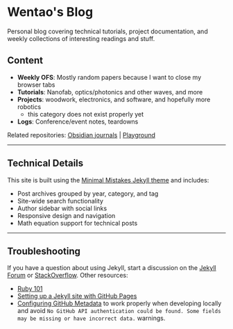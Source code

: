 # Wentao's Blog

Personal blog covering technical tutorials, project documentation, and weekly collections of interesting readings and stuff.

## Content

- **Weekly OFS**: Mostly random papers because I want to close my browser tabs
- **Tutorials**: Nanofab, optics/photonics and other waves, and more
- **Projects**: woodwork, electronics, and software, and hopefully more robotics
    - this category does not exist properly yet
- **Logs**: Conference/event notes, teardowns

Related repositories: [Obsidian journals](https://github.com/jwt625/Obsidian-Journals) | [Playground](https://github.com/jwt625/PlayGround)

---

## Technical Details

This site is built using the [Minimal Mistakes Jekyll theme](https://github.com/mmistakes/minimal-mistakes) and includes:

- Post archives grouped by year, category, and tag
- Site-wide search functionality
- Author sidebar with social links
- Responsive design and navigation
- Math equation support for technical posts

---

## Troubleshooting

If you have a question about using Jekyll, start a discussion on the [Jekyll Forum](https://talk.jekyllrb.com/) or [StackOverflow](https://stackoverflow.com/questions/tagged/jekyll). Other resources:

- [Ruby 101](https://jekyllrb.com/docs/ruby-101/)
- [Setting up a Jekyll site with GitHub Pages](https://jekyllrb.com/docs/github-pages/)
- [Configuring GitHub Metadata](https://github.com/jekyll/github-metadata/blob/master/docs/configuration.md#configuration) to work properly when developing locally and avoid `No GitHub API authentication could be found. Some fields may be missing or have incorrect data.` warnings.
